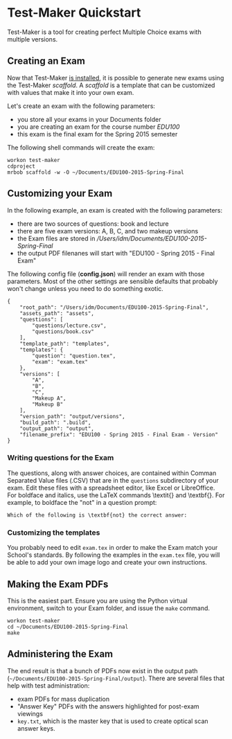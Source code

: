 # Test-Maker Quickstart

Test-Maker is a tool for creating perfect Multiple Choice exams with multiple versions.

## Creating an Exam

Now that Test-Maker [is installed](https://github.com/iandennismiller/test-maker/blob/master/docs/Install.md#test-maker-installation), it is possible to generate new exams using the Test-Maker *scaffold*.  A *scaffold* is a template that can be customized with values that make it into your own exam.

Let's create an exam with the following parameters:

- you store all your exams in your Documents folder
- you are creating an exam for the course number *EDU100*
- this exam is the final exam for the Spring 2015 semester

The following shell commands will create the exam:

    workon test-maker
    cdproject
    mrbob scaffold -w -O ~/Documents/EDU100-2015-Spring-Final

## Customizing your Exam

In the following example, an exam is created with the following parameters:

- there are two sources of questions: book and lecture
- there are five exam versions: A, B, C, and two makeup versions
- the Exam files are stored in */Users/idm/Documents/EDU100-2015-Spring-Final*
- the output PDF filenanes will start with "EDU100 - Spring 2015 - Final Exam"

The following config file (**config.json**) will render an exam with those parameters. Most of the other settings are sensible defaults that probably won't change unless you need to do something exotic.

    {
        "root_path": "/Users/idm/Documents/EDU100-2015-Spring-Final",
        "assets_path": "assets",
        "questions": [
            "questions/lecture.csv",
            "questions/book.csv"
        ],
        "template_path": "templates",
        "templates": {
            "question": "question.tex",
            "exam": "exam.tex"
        },
        "versions": [
            "A",
            "B",
            "C",
            "Makeup A",
            "Makeup B"
        ],
        "version_path": "output/versions",
        "build_path": ".build",
        "output_path": "output",
        "filename_prefix": "EDU100 - Spring 2015 - Final Exam - Version"
    }

### Writing questions for the Exam

The questions, along with answer choices, are contained within Comman Separated Value files (.CSV) that are in the `questions` subdirectory of your exam.  Edit these files with a spreadsheet editor, like Excel or LibreOffice.  For boldface and italics, use the LaTeX commands \textit{} and \textbf{}.  For example, to boldface the "not" in a question prompt:

    Which of the following is \textbf{not} the correct answer:

### Customizing the templates

You probably need to edit `exam.tex` in order to make the Exam match your School's standards.  By following the examples in the `exam.tex` file, you will be able to add your own image logo and create your own instructions.

## Making the Exam PDFs

This is the easiest part.  Ensure you are using the Python virtual environment, switch to your Exam folder, and issue the `make` command.

    workon test-maker
    cd ~/Documents/EDU100-2015-Spring-Final
    make

## Administering the Exam

The end result is that a bunch of PDFs now exist in the output path (`~/Documents/EDU100-2015-Spring-Final/output`).  There are several files that help with test administration:

- exam PDFs for mass duplication
- "Answer Key" PDFs with the answers highlighted for post-exam viewings
- `key.txt`, which is the master key that is used to create optical scan answer keys.


